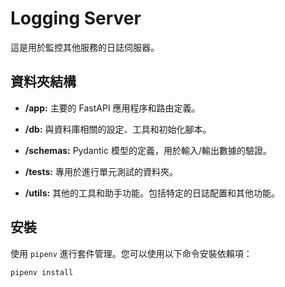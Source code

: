 # Logging Server

這是用於監控其他服務的日誌伺服器。

## 資料夾結構

- **/app:** 主要的 FastAPI 應用程序和路由定義。
  
- **/db:** 與資料庫相關的設定、工具和初始化腳本。
    
- **/schemas:** Pydantic 模型的定義，用於輸入/輸出數據的驗證。
    
- **/tests:** 專用於進行單元測試的資料夾。
    
- **/utils:** 其他的工具和助手功能。包括特定的日誌配置和其他功能。

## 安裝

使用 `pipenv` 進行套件管理。您可以使用以下命令安裝依賴項：

```bash
pipenv install
